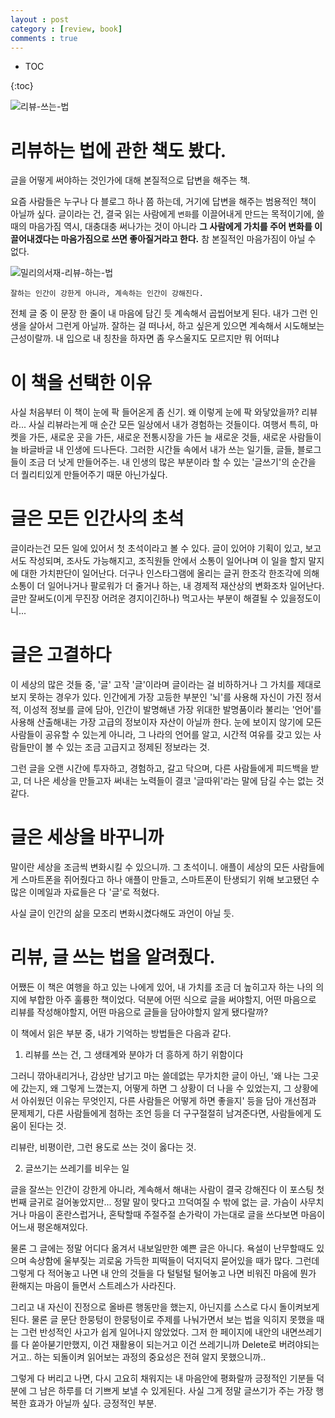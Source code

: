 ```yaml
---
layout : post
category : [review, book]
comments : true
---
```


* TOC

{:toc}

![리뷰-쓰는-법](https://user-images.githubusercontent.com/35059428/56861490-d1c6e680-69d3-11e9-96cb-68dd59296244.jpg)





# 리뷰하는 법에 관한 책도 봤다.

글을 어떻게 써야하는 것인가에 대해
본질적으로 답변을 해주는 책.

요즘 사람들은 누구나 다 블로그 하나 쯤 하는데, 거기에 답변을 해주는 범용적인 책이 아닐까 싶다.
글이라는 건, 결국 읽는 사람에게 `변화`를 이끌어내게 만드는 목적이기에,
쓸 때의 마음가짐 역시, 대충대충 써나가는 것이 아니라
**그 사람에게 가치를 주어 변화를 이끌어내겠다는 마음가짐으로 쓰면 좋아질거라고 한다.**
참 본질적인 마음가짐이 아닐 수 없다.


![밀리의서재-리뷰-하는-법](https://user-images.githubusercontent.com/35059428/56625194-bcb62480-666e-11e9-9e40-0e65c996f0e4.jpg)

```
잘하는 인간이 강한게 아니라, 계속하는 인간이 강해진다.
```


전체 글 중 이 문장 한 줄이 내 마음에 담긴 듯
계속해서 곱씹어보게 된다.
내가 그런 인생을 살아서 그런게 아닐까.
잘하는 걸 떠나서, 하고 싶은게 있으면 계속해서 시도해보는 근성이랄까.
내 입으로 내 칭찬을 하자면 좀 우스울지도 모르지만
뭐 어떠냐

# 이 책을 선택한 이유

사실 처음부터 이 책이 눈에 팍 들어온게 좀 신기.
왜 이렇게 눈에 팍 와닿았을까?
리뷰라... 사실 리뷰라는게 매 순간 모든 일상에서 내가 경험하는 것들이다.
여행서 특히, 마켓을 가든, 새로운 곳을 가든, 새로운 전통시장을 가든
늘 새로운 것들, 새로운 사람들이 늘 바글바글 내 인생에 드나든다.
그러한 시간들 속에서
내가 쓰는 일기들, 글들, 블로그들이 조금 더 낫게 만들어주는.
내 인생의 많은 부분이라 할 수 있는 '글쓰기'의 순간을 더 퀄리티있게 만들어주기 때문 아닌가싶다.

# 글은 모든 인간사의 초석

글이라는건 모든 일에 있어서
첫 초석이라고 볼 수 있다.
글이 있어야 기획이 있고, 보고서도 작성되며, 조사도 가능해지고, 조직원들 안에서 소통이 일어나며
이 일을 할지 말지에 대한 가치판단이 일어난다.
더구나 인스타그램에 올리는 글귀 한조각 한조각에 의해
소통이 더 일어나거나
팔로워가 더 줄거나 하는, 내 경제적 재산상의 변화조차 일어난다.
글만 잘써도(이게 무진장 어려운 경지이긴하나) 먹고사는 부분이 해결될 수 있을정도이니...

# 글은 고결하다

이 세상의 많은 것들 중,
'글' 고작 '글'이라며 글이라는 걸 비하하거나 그 가치를 제대로 보지 못하는 경우가 있다.
인간에게 가장 고등한 부분인 '뇌'를 사용해 자신이 가진 정서적, 이성적 정보를 글에 담아,
인간이 발명해낸 가장 위대한 발명품이라 불리는 '언어'를 사용해 산출해내는 가장 고급의 정보이자 자산이 아닐까 한다.
눈에 보이지 않기에 모든 사람들이 공유할 수 있는게 아니라, 그 나라의 언어를 알고, 시간적 여유를 갖고 있는 사람들만이 볼 수 있는 조금 고급지고 정제된 정보라는 것.

그런 글을 오랜 시간에 투자하고, 경험하고, 갈고 닥으며, 다른 사람들에게 피드백을 받고, 더 나은 세상을 만들고자 써내는 노력들이 결코 '글따위'라는 말에 담길 수는 없는 것 같다.

# 글은 세상을 바꾸니까

말이란 세상을 조금씩 변화시킬 수 있으니까.
그 초석이니.
애플이 세상의 모든 사람들에게 스마트폰을 쥐어줬다고 하나
애플이 만들고, 스마트폰이 탄생되기 위해 보고됐던 수많은 이메일과 자료들은
다 '글'로 적혔다.

사실 글이 인간의 삶을 모조리 변화시켰다해도 과언이 아닐 듯.

# 리뷰, 글 쓰는 법을 알려줬다.

어쨌든
이 책은 여행을 하고 있는 나에게 있어,
내 가치를 조금 더 높히고자 하는 나의 의지에 부합한 아주 훌륭한 책이었다.
덕분에 어떤 식으로 글을 써야할지, 어떤 마음으로 리뷰를 작성해야할지, 어떤 마음으로 글들을 담아야할지 알게 됐다랄까?

이 책에서 읽은 부분 중, 내가 기억하는 방법들은 다음과 같다.

1. 리뷰를 쓰는 건, 그 생태계와 분야가 더 흥하게 하기 위함이다

그러니 깎아내리거나, 감상만 남기고 마는 쓸데없는 무가치한 글이 아닌,
'왜 나는 그곳에 갔는지, 왜 그렇게 느꼈는지, 어떻게 하면 그 상황이 더 나을 수 있었는지, 그 상황에서 아쉬웠던 이유는 무엇인지, 다른 사람들은 어떻게 하면 좋을지' 등을 담아 개선점과 문제제기, 다른 사람들에게 첨하는 조언 등을 더 구구절절히 남겨준다면, 사람들에게 도움이 된다는 것.

리뷰란, 비평이란, 그런 용도로 쓰는 것이 옳다는 것.

2. 글쓰기는 쓰레기를 비우는 일

글을 잘쓰는 인간이 강한게 아니라, 계속해서 해내는 사람이 결국 강해진다
이 포스팅 첫번째 글귀로 걸어놓았지만...
정말 말이 맞다고 끄덕여질 수 밖에 없는 글.
가슴이 사무치거나 마음이 혼란스럽거나, 혼탁할때
주절주절 손가락이 가는대로 글을 쓰다보면
마음이 어느새 평온해져있다.

물론 그 글에는 정말 어디다 옮겨서 내보일만한 예쁜 글은 아니다.
욕설이 난무할때도 있으며 속상함에 울부짖는 괴로움 가득한 피떡들이 덕지덕지 묻어있을 때가 많다.
그런데
그렇게 다 적어놓고 나면
내 안의 것들을 다 털털털 털어놓고 나면 비워진 마음에 뭔가 환해지는 마음이 들면서
스트레스가 사라진다.

그리고 내 자신이 진정으로 올바른 행동만을 했는지, 아닌지를 스스로 다시 돌이켜보게 된다.
물론 글 문단 한뭉텅이 한뭉텅이로 주제를 나눠가면서 보는 법을 익히지 못했을 때는
그런 반성적인 사고가 쉽게 일어나지 않았었다.
그저 한 페이지에 내안의 내면쓰레기를 다 쏟아붇기만했지, 이건 재활용이 되는거고
이건 쓰레기니까 Delete로 버려야되는거고.. 하는 되돌이켜 읽어보는 과정의 중요성은 전혀 알지 못했으니까..

그렇게 다 버리고 나면,
다시 고요히 채워지는 내 마음안에 평화랄까
긍정적인 기분들 덕분에
그 남은 하루를 더 기쁘게 보낼 수 있게된다.
사실 그게 정말 글쓰기가 주는 가장 행복한 효과가 아닐까 싶다.
긍정적인 부분.
